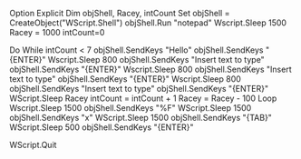 Option Explicit
Dim objShell, Racey, intCount
Set objShell = CreateObject("WScript.Shell")
objShell.Run "notepad" 
Wscript.Sleep 1500
Racey = 1000
intCount=0

Do While intCount < 7 
objShell.SendKeys "Hello" 
objShell.SendKeys "{ENTER}"
Wscript.Sleep 800
objShell.SendKeys "Insert text to type" 
objShell.SendKeys "{ENTER}" 
Wscript.Sleep 800
objShell.SendKeys "Insert text to type" 
objShell.SendKeys "{ENTER}"
Wscript.Sleep 800
objShell.SendKeys "Insert text to type" 
objShell.SendKeys "{ENTER}"
WScript.Sleep Racey
intCount = intCount + 1
Racey = Racey - 100
Loop
Wscript.Sleep 1500
objShell.SendKeys "%F"
WScript.Sleep 1500
objShell.SendKeys "x"
WScript.Sleep 1500
objShell.SendKeys "{TAB}"
WScript.Sleep 500
objShell.SendKeys "{ENTER}"

WScript.Quit 
